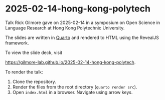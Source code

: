 # 2025-02-14-hong-kong-polytech

Talk Rick Gilmore gave on 2025-02-14 in a symposium on Open Science in Language 
Research at Hong Kong Polytechnic University.

The slides are written in [Quarto](https://quarto.org) and rendered to HTML 
using the RevealJS framework.

To view the slide deck, visit 

<https://gilmore-lab.github.io/2025-02-14-hong-kong-polytech>.

To render the talk:

1. Clone the repository.
2. Render the files from the root directory (`quarto render src`).
3. Open `index.html` in a browser. Navigate using arrow keys.


